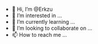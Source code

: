 - 👋 Hi, I’m @Erkzu
- 👀 I’m interested in ...
- 🌱 I’m currently learning ...
- 💞️ I’m looking to collaborate on ...
- 📫 How to reach me ...

<!---
Erkzu/Erkzu is a ✨ special ✨ repository because its `README.md` (this file) appears on your GitHub profile.
You can click the Preview link to take a look at your changes.
--->
